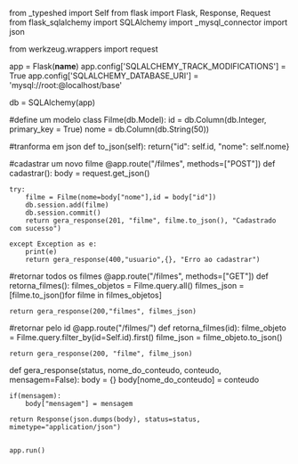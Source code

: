 from _typeshed import Self
from flask import Flask, Response, Request
from flask_sqlalchemy import SQLAlchemy
import _mysql_connector
import json

from werkzeug.wrappers import request

app = Flask(__name__)
app.config['SQLALCHEMY_TRACK_MODIFICATIONS'] = True
app.config['SQLALCHEMY_DATABASE_URI'] = 'mysql://root:@localhost/base'

db = SQLAlchemy(app)

#define um modelo 
class Filme(db.Model):
    id = db.Column(db.Integer, primary_key = True)
    nome = db.Column(db.String(50))

#tranforma em json
def to_json(self):
    return{"id": self.id, "nome": self.nome}

#cadastrar um novo filme
@app.route("/filmes", methods=["POST"])
def cadastrar():
    body = request.get_json()


    try:
        filme = Filme(nome=body["nome"],id = body["id"])
        db.session.add(filme)
        db.session.commit()
        return gera_response(201, "filme", filme.to_json(), "Cadastrado com sucesso")

    except Exception as e:
        print(e)
        return gera_response(400,"usuario",{}, "Erro ao cadastrar")

#retornar todos os filmes
@app.route("/filmes", methods=["GET"])
def retorna_filmes():
    filmes_objetos = Filme.query.all()
    filmes_json = [filme.to_json()for filme in filmes_objetos]

    return gera_response(200,"filmes", filmes_json)

#retornar pelo id
@app.route("/filmes/<id>")
def retorna_filmes(id):
    filme_objeto = Filme.query.filter_by(id=Self.id).first()
    filme_json = filme_objeto.to_json()

    return gera_response(200, "filme", filme_json)

def gera_response(status, nome_do_conteudo, conteudo, mensagem=False):
    body = {}
    body[nome_do_conteudo] = conteudo

    if(mensagem):
        body["mensagem"] = mensagem

    return Response(json.dumps(body), status=status, mimetype="application/json")


    app.run()
